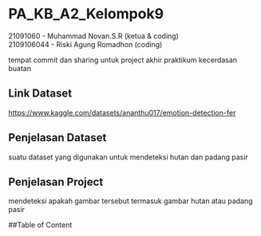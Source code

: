 # PA_KB_A2_Kelompok9

21091060 - Muhammad Novan.S.R (ketua & coding) \
2109106044 - Riski Agung Romadhon (coding)

tempat commit dan sharing untuk project akhir praktikum kecerdasan buatan

## Link Dataset
https://www.kaggle.com/datasets/ananthu017/emotion-detection-fer

## Penjelasan Dataset
suatu dataset yang digunakan untuk mendeteksi hutan dan padang pasir

## Penjelasan Project
mendeteksi apakah gambar tersebut termasuk gambar hutan atau padang pasir

##Table of Content
